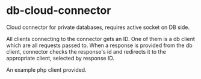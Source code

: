 # db-cloud-connector
Cloud connector for private databases, requires active socket on DB side.

All clients connecting to the connector gets an ID. One of them is a db client which are all requests passed to. 
When a response is provided from the db client, connector checks the response's id and redirects it to the appropriate client, 
selected by response ID.

An example php client provided.
